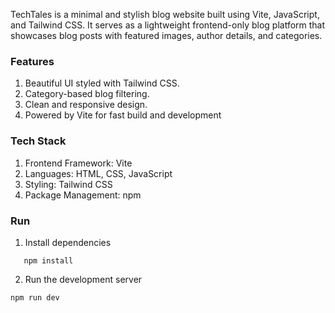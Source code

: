 TechTales is a minimal and stylish blog website built using Vite, JavaScript, and Tailwind CSS.
It serves as a lightweight frontend-only blog platform that showcases blog posts with featured images, author details, and categories.

### Features
1. Beautiful UI styled with Tailwind CSS.
2. Category-based blog filtering.
3. Clean and responsive design.
4. Powered by Vite for fast build and development

### Tech Stack
1. Frontend Framework: Vite
2. Languages: HTML, CSS, JavaScript
3. Styling: Tailwind CSS
4. Package Management: npm

### Run
1. Install dependencies
``` 
   npm install
```
2. Run the development server
```
npm run dev
```
